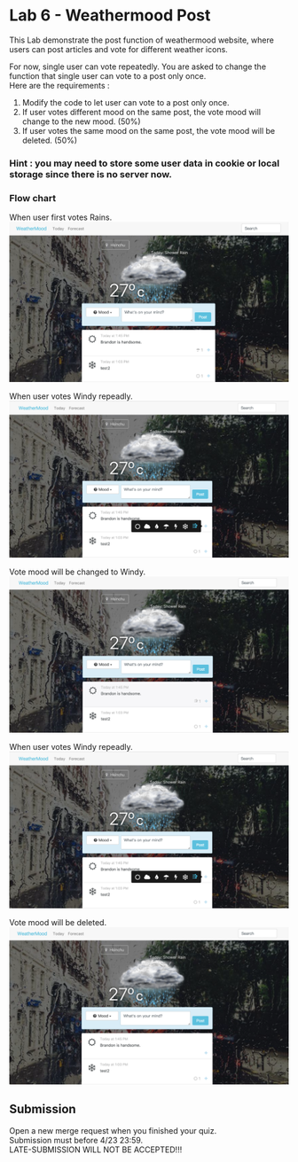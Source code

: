 # Lab 6 - Weathermood Post

This Lab demonstrate the post function of weathermood website, where users can post articles and vote for different weather icons.

For now, single user can vote repeatedly. You are asked to change the function that single user can vote to a post only once. <br/>
Here are the requirements :

1. Modify the code to let user can vote to a post only once.
2. If user votes different mood on the same post, the vote mood will change to the new mood. (50%)
3. If user votes the same mood on the same post, the vote mood will be deleted. (50%)

### Hint : you may need to store some user data in cookie or local storage since there is no server now.

### Flow chart
When user first votes Rains. <br/>
![snapshot](img/step1.png)

When user votes Windy repeadly. <br/>
![snapshot](img/step2.png)

Vote mood will be changed to Windy. <br/>
![snapshot](img/step3.png)

When user votes Windy repeadly. <br/>
![snapshot](img/step2.png)

Vote mood will be deleted. <br/>
![snapshot](img/step5.png)


## Submission
Open a new merge request when you finished your quiz. <br />
Submission must before 4/23 23:59.<br />
LATE-SUBMISSION WILL NOT BE ACCEPTED!!!<br />